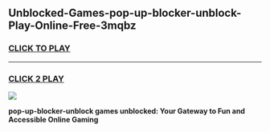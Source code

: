 
## Unblocked-Games-pop-up-blocker-unblock-Play-Online-Free-3mqbz
<h3>
<a href="https://premium76.site?title=pop-up-blocker-unblock&ref=26A">CLICK TO PLAY</a></h3>
<hr>

<h3>
<a href="https://premium76.site?title=pop-up-blocker-unblock&ref=26A">CLICK 2 PLAY</a>
  
</h3>

<a href="https://premium76.site?title=pop-up-blocker-unblock&ref=26A"><img src="https://clearcache.store/games.png"></a>


**pop-up-blocker-unblock games unblocked: Your Gateway to Fun and Accessible Online Gaming**
